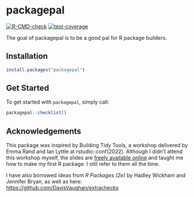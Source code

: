 
<!-- README.md is generated from README.Rmd. Please edit that file -->

# packagepal

<!-- badges: start -->

[![R-CMD-check](https://github.com/lddurbin/packagepal/actions/workflows/R-CMD-check.yaml/badge.svg)](https://github.com/lddurbin/packagepal/actions/workflows/R-CMD-check.yaml)
[![test-coverage](https://github.com/lddurbin/packagepal/actions/workflows/test-coverage.yaml/badge.svg)](https://github.com/lddurbin/packagepal/actions/workflows/test-coverage.yaml)
<!-- badges: end -->

The goal of packagepal is to be a good pal for R package builders.

## Installation

``` r
install.packages("packagepal")
```

## Get Started

To get started with `packagepal`, simply call:

``` r
packagepal::checklist()
```

## Acknowledgements

This package was inspired by Building Tidy Tools, a workshop delivered
by Emma Rand and Ian Lyttle at rstudio::conf(2022). Although I didn’t
attend this workshop myself, the slides are [freely available
online](https://rstudio-conf-2022.github.io/build-tidy-tools/) and
taught me how to make my first R package. I still refer to them all the
time.

I have also borrowed ideas from *R Packages (2e)* by Hadley Wickham and
Jennifer Bryan, as well as here:
<https://github.com/DavisVaughan/extrachecks>
